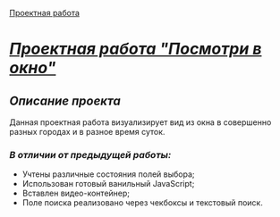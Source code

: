 [Проектная работа](git@github.com:VlStolyarov/posmotri_v_okno.git)

#  <u>***Проектная работа "Посмотри в окно"***</u>

## *Описание проекта*

Данная проектная работа визуализирует вид из окна в совершенно разных городах и в разное время суток.
### *В отличии от предыдущей работы:*

 * Учтены различные состояния полей выбора;
 * Использован готовый ванильный JavaScript;
 * Вставлен видео-контейнер;
 * Поле поиска реализовано через чекбоксы и текстовый поиск.
